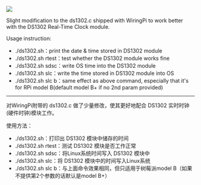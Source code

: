 ![](https://raw.githubusercontent.com/codelast/raspberry-pi/master/real-time-clock/demo/ds1302_1.jpg)

Slight modification to the ds1302.c shipped with WiringPi to work better with the DS1302 Real-Time Clock module.

Usage instruction:
* ./ds1302.sh：print the date & time stored in DS1302 module
* ./ds1302.sh rtest：test whether the DS1302 module works fine
* ./ds1302.sh sdsc：write OS time into the DS1302 module
* ./ds1302.sh slc：write the time stored in DS1302 module into OS
* ./ds1302.sh slc b：same effect as above command, especially that it's for RPi model B(default model B+ if no 2nd param provided)


****

对WiringPi附带的 ds1302.c 做了少量修改，使其更好地配合 DS1302 实时时钟(硬件时钟)模块工作。

使用方法：
* ./ds1302.sh：打印出 DS1302 模块中储存的时间
* ./ds1302.sh rtest：测试 DS1302 模块是否工作正常
* ./ds1302.sh sdsc：将Linux系统时间写入 DS1302 模块中
* ./ds1302.sh slc：将 DS1302 模块中的时间写入Linux系统
* ./ds1302.sh slc b：与上面命令效果相同，但只适用于树莓派model B（如果不提供第2个参数的话默认是model B+）
